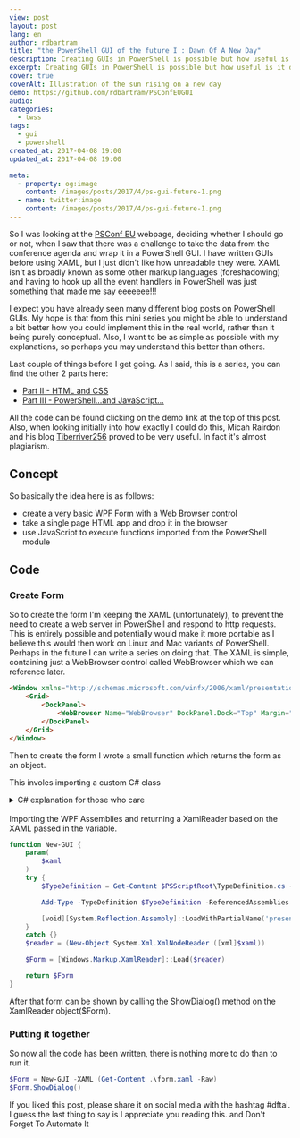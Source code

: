```yaml
---
view: post
layout: post
lang: en
author: rdbartram
title: "the PowerShell GUI of the future I : Dawn Of A New Day"
description: Creating GUIs in PowerShell is possible but how useful is it day to day
excerpt: Creating GUIs in PowerShell is possible but how useful is it day to day
cover: true
coverAlt: Illustration of the sun rising on a new day
demo: https://github.com/rdbartram/PSConfEUGUI
audio:
categories:
  - twss
tags:
  - gui
  - powershell
created_at: 2017-04-08 19:00
updated_at: 2017-04-08 19:00

meta:
  - property: og:image
    content: /images/posts/2017/4/ps-gui-future-1.png
  - name: twitter:image
    content: /images/posts/2017/4/ps-gui-future-1.png
---
```


So I was looking at the [PSConf EU](http://www.psconf.eu/) webpage, deciding whether I should go or not, when I saw that there was a challenge to take the data from the conference agenda and wrap it in a PowerShell GUI. I have written GUIs before using XAML, but I just didn't like how unreadable they were. XAML isn't as broadly known as some other markup languages (foreshadowing) and having to hook up all the event handlers in PowerShell was just something that made me say eeeeeee!!!

I expect you have already seen many different blog posts on PowerShell GUIs. My hope is that from this mini series you might be able to understand a bit better how you could implement this in the real world, rather than it being purely conceptual. Also, I want to be as simple as possible with my explanations, so perhaps you may understand this better than others.

Last couple of things before I get going. As I said, this is a series, you can find the other 2 parts here:
*  [Part II - HTML and CSS](ps-gui-future-2)
*  [Part III - PowerShell...and JavaScript...](ps-gui-future-3)

All the code can be found clicking on the demo link at the top of this post. Also, when looking initially into how exactly I could do this, Micah Rairdon and his blog [Tiberriver256](http://tiberriver256.github.io) proved to be very useful. In fact it's almost plagiarism.

## Concept

So basically the idea here is as follows:

*   create a very basic WPF Form with a Web Browser control
*   take a single page HTML app and drop it in the browser
*   use JavaScript to execute functions imported from the PowerShell module

## Code

### Create Form

So to create the form I'm keeping the XAML (unfortunately), to prevent the need to create a web server in PowerShell and respond to http requests. This is entirely possible and potentially would make it more portable as I believe this would then work on Linux and Mac variants of PowerShell. Perhaps in the future I can write a series on doing that. The XAML is simple, containing just a WebBrowser control called WebBrowser which we can reference later.

```html
<Window xmlns="http://schemas.microsoft.com/winfx/2006/xaml/presentation" Title="$Title" Height="500" Width="700">
    <Grid>
        <DockPanel>
            <WebBrowser Name="WebBrowser" DockPanel.Dock="Top" Margin="30"></WebBrowser>
        </DockPanel>
    </Grid>
</Window>
```

Then to create the form I wrote a small function which returns the form as an object.

This involes importing a custom C# class<details><summary>C# explanation for those who care</summary>So the magic behind being able to call PowerShell from JavaScript lies in a series of methods defined in C# which are then imported as type definitions. I will explain it in more detail in [Part III](ps-gui-future-3). There is one public method called runPowershell. This runs asynchronously and basically executes any text you pass it as if it were run in an actual PowerShell console.

```csharp
using System;
using System.Collections.ObjectModel;
using System.Management.Automation;
using System.Runtime.InteropServices;
using System.Threading.Tasks;
using System.Text;

[ComVisible(true)]

public class PowerShellHelper {

    void InvokePowerShell(string cmd, dynamic callbackFunc) {
        using (PowerShell PowerShellInstance = PowerShell.Create()) {
            PowerShellInstance.AddScript(cmd);

            Collection<PSObject> results = PowerShellInstance.Invoke();

            //Convert records to strings
            StringBuilder stringBuilder = new StringBuilder();
            if (PowerShellInstance.HadErrors) {
                foreach(var errorRecord in PowerShellInstance.Streams.Error) {
                    stringBuilder.Append(errorRecord.ToString());
                }
            } else {
                foreach(PSObject obj in results) {
                    stringBuilder.Append(obj);
                }
            }
            callbackFunc(stringBuilder.ToString());
        }
    }

    public void runPowerShell(string cmd, dynamic callbackFunc) {
        new Task(() => { InvokePowerShell(cmd, callbackFunc); }).Start();
    }
}
```
</details>
</br>
Importing the WPF Assemblies and returning a XamlReader based on the XAML passed in the variable.

```powershell
function New-GUI {
    param(
        $xaml
    )
    try {
        $TypeDefinition = Get-Content $PSScriptRoot\TypeDefinition.cs -Raw

        Add-Type -TypeDefinition $TypeDefinition -ReferencedAssemblies @("System.Management.Automation", "Microsoft.CSharp", "System.Web.Extensions")

        [void][System.Reflection.Assembly]::LoadWithPartialName('presentationframework')
    }
    catch {}
    $reader = (New-Object System.Xml.XmlNodeReader ([xml]$xaml))

    $Form = [Windows.Markup.XamlReader]::Load($reader)

    return $Form
}
```

After that form can be shown by calling the ShowDialog() method on the XamlReader object($Form).

### Putting it together

So now all the code has been written, there is nothing more to do than to run it.

```powershell
$Form = New-GUI -XAML (Get-Content .\form.xaml -Raw)
$Form.ShowDialog()
```

If you liked this post, please share it on social media with the hashtag #dftai. I guess the last thing to say is I appreciate you reading this. and Don't Forget To Automate It
